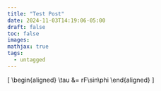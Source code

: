 ```yaml
---
title: "Test Post"
date: 2024-11-03T14:19:06-05:00
draft: false
toc: false
images:
mathjax: true
tags: 
  - untagged
---
```


\[
\begin{aligned}
\tau &= rF\sin\phi
\end{aligned}
\]
